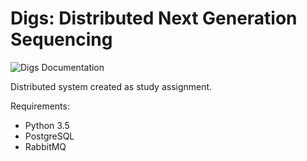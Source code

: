 Digs: Distributed Next Generation Sequencing
============================================

![Digs Documentation](https://readthedocs.org/projects/distributed-ngs/badge/?version=latest)

Distributed system created as study assignment. 

Requirements:

* Python 3.5
* PostgreSQL 
* RabbitMQ
